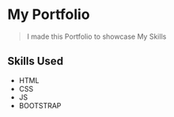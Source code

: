 # My Portfolio
> I made this Portfolio to showcase My Skills

## Skills Used
- HTML
- CSS
- JS
- BOOTSTRAP
